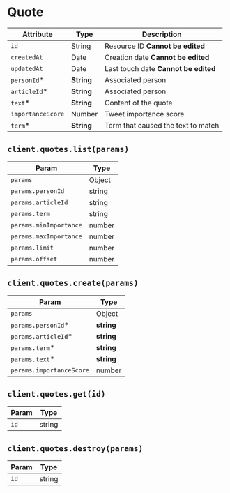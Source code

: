 # Quote

| Attribute | Type | Description |
| --------- | ---- | ----------- |
| `id`         | String     | Resource ID **Cannot be edited** |
| `createdAt`  | Date       | Creation date **Cannot be edited** |
| `updatedAt`  | Date       | Last touch date **Cannot be edited** |
| `personId`*  | **String** | Associated person |
| `articleId`* | **String** | Associated person |
| `text`*      | **String** | Content of the quote |
| `importanceScore`| Number     | Tweet importance score |
| `term`*      | **String** | Term that caused the text to match |

## `client.quotes.list(params)`

| Param | Type |
|-------|------|
| `params`           | Object |
| `params.personId`  | string |
| `params.articleId` | string |
| `params.term`      | string |
| `params.minImportance` | number |
| `params.maxImportance` | number |
| `params.limit`     | number |
| `params.offset`    | number |

## `client.quotes.create(params)`

| Param | Type |
|-------|------|
| `params`            | Object |
| `params.personId`*  | **string** |
| `params.articleId`* | **string** |
| `params.term`*      | **string** |
| `params.text`*      | **string** |
| `params.importanceScore`| number |

## `client.quotes.get(id)`

| Param | Type |
|-------|------|
| `id` | string |

## `client.quotes.destroy(params)`

| Param | Type |
|-------|------|
| `id` | string |
